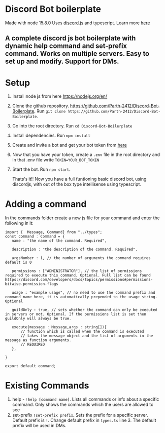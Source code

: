 # Discord Bot boilerplate

Made with node 15.8.0
Uses [discord.js](https://discord.js.org/) and typescript. Learn more [here](https://discordjs.guide/) 

## A complete discord js bot boilerplate with dynamic help command and set-prefix command. Works on multiple servers. Easy to set up and modify. Support for DMs.

# Setup

1. Install node js from here https://nodejs.org/en/
2. Clone the github repository. https://github.com/Parth-2412/Discord-Bot-Boilerplate. Run `git clone https://github.com/Parth-2412/Discord-Bot-Boilerplate`.
3. Go into the root directory. Run `cd Discord-Bot-Boilerplate`
4. Install dependencies. Run `npm install`
5. Create and invite a bot and get your bot token from [here](https://www.writebots.com/discord-bot-token/)
6. Now that you have your token, create a `.env` file in the root directory and in that .env file write `TOKEN=YOUR_BOT_TOKEN`
7. Start the bot. Run `npm start`.

    Thats's it!! Now you have a full funtioning basic discord bot, using discordjs, with out of the box type intellisense using typescript.

# Adding a command
 In the commands folder create a new js file for your command and enter the following in it:
 ```
import {  Message, Command} from "../types";
const command : Command = {
    name : "the name of the command. Required",

    description : "the description of the command. Required",

    argsNumber : 1, // the number of arguments the command requires default is 0

    permissions : ["ADMINISTRATOR"], // the list of permissions required to execute this command. Optional. Full list can be found https://discord.com/developers/docs/topics/permissions#permissions-bitwise-permission-flags
    
    usage : "example usage", // no need to use the command prefix and command name here, it is automatically prepended to the usage string. Optional

    guildOnly : true, // sets whether the command can only be executed in servers or not. Optional. If the permissions list is set then guildOnly will always be true.

    execute(message : Message,args : string[]){
        // function which is called when the command is executed
        // takes the message object and the list of arguments in the message as function arguments.
        // REQUIRED
    },

 }

 export default command;
 ```

 # Existing Commands
 1. help - `!help [command name]`. Lists all commands or info about a specific command. Only shows the commands which the users are allowed to see
 2. set-prefix `!set-prefix prefix`. Sets the prefix for a specific server. Default prefix is `!`. Change default prefix in `types.ts` line 3. The default prefix will be used in DMs.